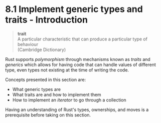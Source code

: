 # 8.1 Implement generic types and traits - Introduction

> **trait**  
> A particular characteristic that can produce a particular type of behaviour  
> (Cambridge Dictionary)

Rust supports *polymorphism* through mechanisms known as *traits* and *generics* which allows for having code that can handle values of different type, even types not existing at the time of writing the code.

Concepts presented in this section are:

- What generic types are
- What traits are and how to implement them
- How to implement an *iterator* to go through a collection

Having an understanding of Rust's types, ownerships, and moves is a prerequisite before taking on this section.
